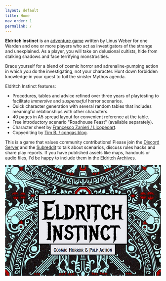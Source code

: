 ```yaml
---
layout: default
title: Home
nav_order: 1
permalink: /
---
```


**Eldritch Instinct** is an [adventure game](https://questingblog.com/adventure-game-vs-osr/) written by Linus Weber for one Warden and one or more players who act as investigators of the strange and unexplained. As a player, you will take on delusional cultists, hide from stalking shadows and face terrifying monstrosities.

Brace yourself for a blend of cosmic horror and adrenaline-pumping action in which _you_ do the investigating, not your character. Hunt down forbidden knowledge in your quest to foil the sinister Mythos agenda.

Eldritch Instinct features:
- Procedures, tables and advice refined over three years of playtesting to facilitate _immersive_ and _suspenseful_ horror scenarios.
- Quick character generation with several random tables that includes meaningful relationships with other characters.
- 40 pages in A5 spread layout for convenient reference at the table.
- Free introductory scenario "Roadhouse Feast" (available separately).
- Character sheet by [Francesco Zanieri / Licopeoart](https://www.instagram.com/licopeoart/).
- Copyediting by [Tim B. / congas.blog](https://congas.blog/).

This is a game that values community contributions! Please join the [Discord Server](https://eldritchinstinct.com/discord-server/) and the [Subreddit](https://eldritchinstinct.com/reddit) to talk about scenarios, discuss rules hacks and share play reports. If you have published assets like maps, handouts or audio files, I'd be happy to include them in the [Eldritch Archives](https://eldritch-instinct.com/eldritch-archives).

![Eldritch Instinct logo.](/img/eldritchinstinct.png)
